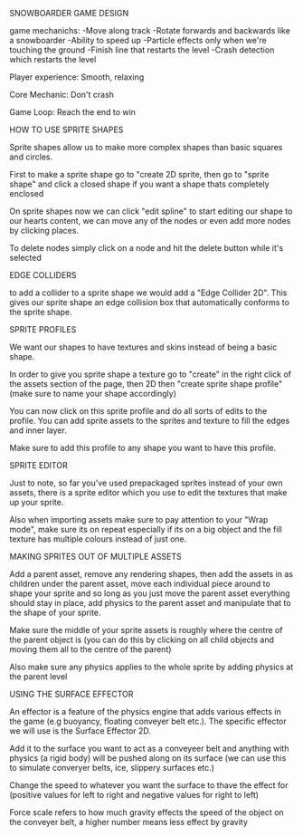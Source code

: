 SNOWBOARDER GAME DESIGN

game mechanichs:
-Move along track
-Rotate forwards and backwards like a snowboarder
-Ability to speed up
-Particle effects only when we're touching the ground
-Finish line that restarts the level
-Crash detection which restarts the level

Player experience: Smooth, relaxing

Core Mechanic: Don't crash

Game Loop: Reach the end to win

HOW TO USE SPRITE SHAPES

Sprite shapes allow us to make more complex shapes than basic squares and circles.

First to make a sprite shape go to "create 2D sprite, then go 
to "sprite shape" and click a closed shape if you want a shape 
thats completely enclosed

On sprite shapes now we can click "edit spline" to start 
editing our shape to our hearts content, we can move any of the nodes or even add more nodes by clicking places.

To delete nodes simply click on a node and hit the delete 
button while it's selected

EDGE COLLIDERS

to add a collider to a sprite shape we would add a "Edge 
Collider 2D". This gives our sprite shape an edge collision box 
that automatically conforms to the sprite shape.

SPRITE PROFILES

We want our shapes to have textures and skins instead of being a basic shape.

In order to give you sprite shape a texture go to "create" in 
the right click of the assets section of the page, then 2D then 
"create sprite shape profile" (make sure to name your shape 
accordingly)

You can now click on this sprite profile and do all sorts of edits to the profile. You can add sprite assets to the sprites and texture to fill the edges and inner layer.

Make sure to add this profile to any shape you want to have 
this profile.

SPRITE EDITOR

Just to note, so far you've used prepackaged sprites instead of your own assets, there is a sprite editor which you use to edit the textures that make up your sprite. 

Also when importing assets make sure to pay attention to your 
"Wrap mode", make sure its on repeat especially if its on a big 
object and the fill texture has multiple colours instead of 
just one.

MAKING SPRITES OUT OF MULTIPLE ASSETS

Add a parent asset, remove any rendering shapes, then add
the assets in as children under the parent asset, move each 
individual piece around to shape your sprite and so long as you
just move the parent asset everything should stay in place, add 
physics to the parent asset and manipulate that to the shape of 
your sprite. 

Make sure the middle of your sprite assets is roughly where the 
centre of the parent object is (you can do this by clicking on 
all child objects and moving them all to the centre of the 
parent)

Also make sure any physics applies to the whole sprite by 
adding physics at the parent level

USING THE SURFACE EFFECTOR

An effector is a feature of the physics engine that adds 
various effects in the game (e.g buoyancy, floating conveyer 
belt etc.). The specific effector we will use  is the Surface 
Effector 2D. 

Add it to the surface you want to act as a conveyeer belt and 
anything with physics (a rigid body) will be pushed along on 
its surface (we can use this to simulate converyer belts, ice, 
slippery surfaces etc.)

Change the speed to whatever you want the surface to thave the 
effect for (positive values for left to right and negative 
values for right to left)

Force scale refers to how much gravity effects the speed of
the object on the conveyer belt, a higher number means
less effect by gravity

